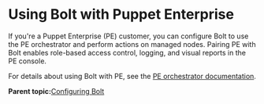 # Using Bolt with Puppet Enterprise

If you're a Puppet Enterprise \(PE\) customer, you can configure Bolt to use the PE orchestrator and perform actions on managed nodes. Pairing PE with Bolt enables role-based access control, logging, and visual reports in the PE console.

For details about using Bolt with PE, see the [PE orchestrator documentation](https://puppet.com/docs/pe/latest/bolt_configure_orchestrator.html).

**Parent topic:**[Configuring Bolt](configuring_bolt.md)

